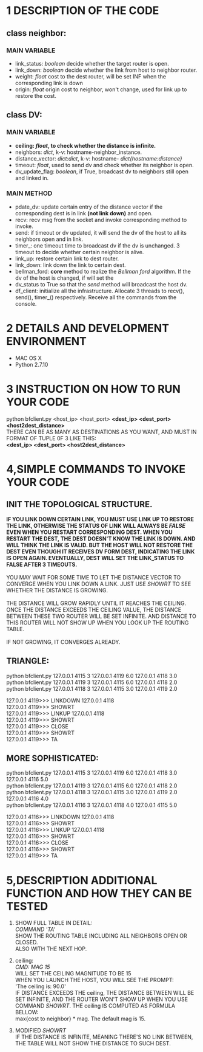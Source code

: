 # 1 DESCRIPTION OF THE CODE
## class neighbor:
### MAIN VARIABLE
* link_status: *boolean* decide whether the target router is open.
* link_down: *boolean* decide whether the link from host to neighbor router.
* weight: *float* cost to the dest router, will be set INF when the corresponding link is down
* origin: *float* origin cost to neighbor, won't change, used for link up to restore the cost.

## class DV:
### MAIN VARIABLE
* __ceiling: *float*, to check whether the distance is infinite.__
* neighbors: *dict*, k-v: hostname-neighbor_instance.
* distance_vector: *dict:dict*, k-v: hostname- *dict{hostname:distance}*
* timeout: *float*, used to send dv and check whether its neighbor is open.
* dv_update_flag: *boolean*, if True, broadcast dv to neighbors still open and linked in.

### MAIN METHOD
* pdate_dv: update certain entry of the distance vector if the corresponding dest is in link __(not link down)__ and open. 
* recv: recv msg from the socket and invoke corresponding method to invoke.
* send: if timeout or dv updated, it will send the dv of the host to all its neighbors open and in link.
* timer_: one timeout time to broadcast dv if the dv is unchanged. 3 timeout to decide whether certain neighbor is alive.
* link_up: restore certain link to dest router.
* link_down: link down the link to certain dest.
* bellman_ford: __core__ method to realize the *Bellman ford* algorithm. If the dv of the host is changed, if will set the
* dv_status to True so that the *send* method will broadcast the host dv.
* df_client: initialize all the infrastructure. Allocate 3 threads to recv(), send(), timer_() respectively. Receive all the 
commands from the console.

# 2 DETAILS AND DEVELOPMENT ENVIRONMENT
* MAC OS X
* Python 2.7.10

# 3 INSTRUCTION ON HOW TO RUN YOUR CODE
python bfclient.py <host_ip> <host_port> <timeout> __<dest_ip> <dest_port> <host2dest_distance>__ <br/>
THERE CAN BE AS MANY AS DESTINATIONS AS YOU WANT, AND MUST IN FORMAT OF TUPLE 0F 3 LIKE THIS:<br/>
__<dest_ip> <dest_port> <host2dest_distance>__

# 4,SIMPLE COMMANDS TO INVOKE YOUR CODE
## INIT THE TOPOLOGICAL STRUCTURE.
__IF YOU LINK DOWN CERTAIN LINK, YOU MUST USE LINK UP TO RESTORE THE LINK, OTHERWISE THE STATUS OF LINK WILL ALWAYS
BE *FALSE* EVEN WHEN YOU RESTART CORRESPONDING DEST. WHEN YOU RESTART THE DEST, THE DEST DOESN'T KNOW THE LINK IS DOWN.
AND WILL THINK THE LINK IS VALID. BUT THE HOST WILL NOT RESTORE THE DEST EVEN THOUGH IT RECEIVES DV FORM DEST, INDICATING THE 
 LINK IS OPEN AGAIN. EVENTUALLY, DEST WILL SET THE LINK_STATUS TO FALSE AFTER 3 TIMEOUTS.__<br/><br/>
YOU MAY WAIT FOR SOME TIME TO LET THE DISTANCE VECTOR TO CONVERGE WHEN YOU LINK DOWN A LINK.
JUST USE *SHOWRT* TO SEE WHETHER THE DISTANCE IS GROWING.<br/><br/>
THE DISTANCE WILL GROW RAPIDLY UNTIL IT REACHES THE CEILING. ONCE THE DISTANCE EXCEEDS THE 
CEILING VALUE, THE DISTANCE BETWEEN THESE TWO ROUTER WILL BE SET INFINITE. AND DISTANCE TO 
THIS ROUTER WILL NOT SHOW UP WHEN YOU LOOK UP THE ROUTING TABLE.<br/><br/>
IF NOT GROWING, IT CONVERGES ALREADY.<br/>

## TRIANGLE:
python bfclient.py 127.0.0.1 4115 3 127.0.0.1 4119 6.0 127.0.0.1 4118 3.0<br/>
python bfclient.py 127.0.0.1 4119 3 127.0.0.1 4115 6.0 127.0.0.1 4118 2.0<br/>
python bfclient.py 127.0.0.1 4118 3 127.0.0.1 4115 3.0 127.0.0.1 4119 2.0<br/>

127.0.0.1 4119>>> LINKDOWN 127.0.0.1 4118<br/>
127.0.0.1 4119>>> SHOWRT<br/>
127.0.0.1 4119>>> LINKUP 127.0.0.1 4118<br/>
127.0.0.1 4119>>> SHOWRT<br/>
127.0.0.1 4119>>> CLOSE<br/>
127.0.0.1 4119>>> SHOWRT<br/>
127.0.0.1 4119>>> TA<br/>

## MORE SOPHISTICATED:
python bfclient.py 127.0.0.1 4115 3 127.0.0.1 4119 6.0 127.0.0.1 4118 3.0 127.0.0.1 4116 5.0<br/>
python bfclient.py 127.0.0.1 4119 3 127.0.0.1 4115 6.0 127.0.0.1 4118 2.0<br/>
python bfclient.py 127.0.0.1 4118 3 127.0.0.1 4115 3.0 127.0.0.1 4119 2.0 127.0.0.1 4116 4.0<br/>
python bfclient.py 127.0.0.1 4116 3 127.0.0.1 4118 4.0 127.0.0.1 4115 5.0<br/>

127.0.0.1 4116>>> LINKDOWN 127.0.0.1 4118<br/>
127.0.0.1 4116>>> SHOWRT<br/>
127.0.0.1 4116>>> LINKUP 127.0.0.1 4118<br/>
127.0.0.1 4116>>> SHOWRT<br/>
127.0.0.1 4116>>> CLOSE<br/>
127.0.0.1 4116>>> SHOWRT<br/>
127.0.0.1 4119>>> TA<br/>

# 5,DESCRIPTION ADDITIONAL FUNCTION AND HOW THEY CAN BE TESTED
1. SHOW FULL TABLE IN DETAIL:<br/>
*COMMAND 'TA'*<br/>
SHOW THE ROUTING TABLE INCLUDING ALL NEIGHBORS OPEN OR CLOSED.<br/>
ALSO WITH THE NEXT HOP.<br/>

2. ceiling:<br/>
*CMD: MAG 15*<br/>
WILL SET THE CEILING MAGNITUDE TO BE 15<br/>
WHEN YOU LAUNCH THE HOST, YOU WILL SEE THE PROMPT:<br/>
'The ceiling is: 90.0'<br/>
IF DISTANCE EXCEEDS THE ceiling, THE DISTANCE BETWEEN WILL BE SET INFINITE, AND THE ROUTER WON'T SHOW UP WHEN YOU USE
COMMAND *SHOWRT*. THE ceiling IS COMPUTED AS FORMULA BELLOW:<br/>
max{cost to neighbor} * mag. The default mag is 15.<br/>

3. MODIFIED *SHOWRT*<br/>
IF THE DISTANCE IS INFINITE, MEANING THERE'S NO LINK BETWEEN, THE TABLE WILL NOT SHOW THE DISTANCE TO SUCH DEST.

